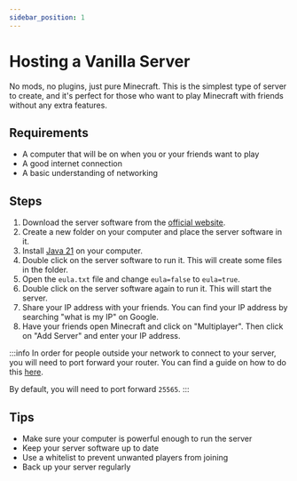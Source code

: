 ```yaml
---
sidebar_position: 1
---
```


# Hosting a Vanilla Server
No mods, no plugins, just pure Minecraft. This is the simplest type of server to create, and it's perfect for those who want to play Minecraft with friends without any extra features.

## Requirements
- A computer that will be on when you or your friends want to play
- A good internet connection
- A basic understanding of networking

## Steps
1. Download the server software from the [official website](https://www.minecraft.net/en-us/download/server).
2. Create a new folder on your computer and place the server software in it.
3. Install [Java 21](/installing-java) on your computer.
4. Double click on the server software to run it. This will create some files in the folder.
5. Open the `eula.txt` file and change `eula=false` to `eula=true`.
6. Double click on the server software again to run it. This will start the server.
7. Share your IP address with your friends. You can find your IP address by searching "what is my IP" on Google.
8. Have your friends open Minecraft and click on "Multiplayer". Then click on "Add Server" and enter your IP address.

:::info
In order for people outside your network to connect to your server, you will need to port forward your router. You can find a guide on how to do this [here](https://portforward.com/how-to-port-forward/).

By default, you will need to port forward `25565`.
:::

## Tips
- Make sure your computer is powerful enough to run the server
- Keep your server software up to date
- Use a whitelist to prevent unwanted players from joining
- Back up your server regularly